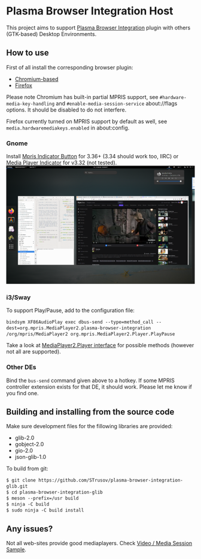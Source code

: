 # Plasma Browser Integration Host

This project aims to support [Plasma Browser Integration](https://community.kde.org/Plasma/Browser_Integration)
plugin with others (GTK-based) Desktop Environments.

## How to use
First of all install the corresponding browser plugin:
* [Chromium-based](https://chrome.google.com/webstore/detail/plasma-integration/cimiefiiaegbelhefglklhhakcgmhkai)
* [Firefox](https://addons.mozilla.org/ru/firefox/addon/plasma-integration/)

Please note Chromium has built-in partial MPRIS support, see `#hardware-media-key-handling` and `#enable-media-session-service` about://flags options. It should be disabled to do not interfere.

Firefox currently turned on MPRIS support by default as well, see `media.hardwaremediakeys.enabled` in about:config.

### Gnome
Install [Mpris Indicator Button](https://extensions.gnome.org/extension/1379/mpris-indicator-button/) for 3.36+ (3.34 should work too, IIRC) or [Media Player Indicator](https://extensions.gnome.org/extension/55/media-player-indicator/) for v3.32 (not tested).
![](MPRIS1.png)

### i3/Sway
To support Play/Pause, add to the configuration file:

    bindsym XF86AudioPlay exec dbus-send --type=method_call --dest=org.mpris.MediaPlayer2.plasma-browser-integration  /org/mpris/MediaPlayer2 org.mpris.MediaPlayer2.Player.PlayPause
Take a look at [MediaPlayer2.Player interface](https://specifications.freedesktop.org/mpris-spec/latest/Player_Interface.html) for possible methods (however not all are supported).

### Other DEs
Bind the `bus-send` command given above to a hotkey. If some MPRIS controller extension exists for that DE, it should work. Please let me know if you find one.

## Building and installing from the source code

Make sure development files for the fillowing libraries are provided:
* glib-2.0
* gobject-2.0
* gio-2.0
* json-glib-1.0

To build from git:

    $ git clone https://github.com/STrusov/plasma-browser-integration-glib.git
    $ cd plasma-browser-integration-glib
    $ meson --prefix=/usr build
    $ ninja -C build
    $ sudo ninja -C build install
    
## Any issues?

Not all web-sites provide good mediaplayers. Check [Video / Media Session Sample](https://googlechrome.github.io/samples/media-session/video.html).
